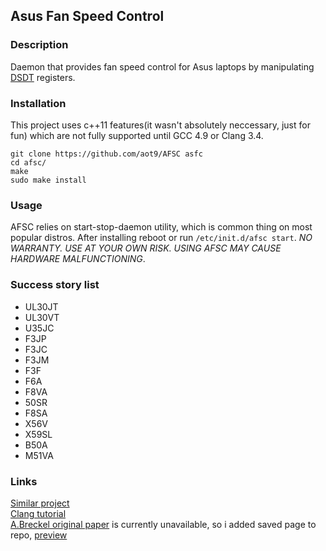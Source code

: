 ## Asus Fan Speed Control

### Description
Daemon that provides fan speed control for Asus laptops by manipulating [DSDT](https://wiki.archlinux.org/index.php/DSDT) registers.
### Installation
This project uses c++11 features(it wasn't absolutely neccessary, just for fun) which are not fully supported until GCC 4.9 or Clang 3.4.

    git clone https://github.com/aot9/AFSC asfc
    cd afsc/
    make
    sudo make install
### Usage
AFSC relies on start-stop-daemon utility, which is common thing on most popular distros.
After installing reboot or run `/etc/init.d/afsc start`. *NO WARRANTY. USE AT YOUR OWN RISK. USING AFSC MAY CAUSE HARDWARE MALFUNCTIONING*.

### Success story list
* UL30JT
* UL30VT
* U35JC
* F3JP
* F3JC
* F3JM
* F3F
* F6A
* F8VA
* 50SR
* F8SA
* X56V
* X59SL
* B50A
* M51VA


### Links
[Similar project](https://github.com/nicolai-rostov/asus-fancontrol)<br>
[Clang tutorial](https://solarianprogrammer.com/2013/01/17/building-clang-libcpp-ubuntu-linux/)<br>
[A.Breckel original paper](http://www.aneas.org/knowledge/asus_f3jp_fan_control.php) is currently unavailable, so i added saved page to repo, [preview](http://htmlpreview.github.io/?https://github.com/aot9/AFSC/blob/master/asus_f3jp_fan_control.php.html)<br>


